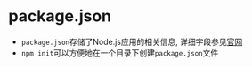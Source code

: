 # package.json

* `package.json`存储了Node.js应用的相关信息, 详细字段参见[官网](https://docs.npmjs.com/files/package.json)
* `npm init`可以方便地在一个目录下创建`package.json`文件

